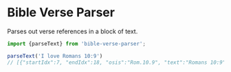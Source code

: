 # Bible Verse Parser

Parses out verse references in a block of text.

```ts
import {parseText} from 'bible-verse-parser';

parseText('I love Romans 10:9')
// [{"startIdx":7, "endIdx":18, "osis":"Rom.10.9", "text":"Romans 10:9"}]
```